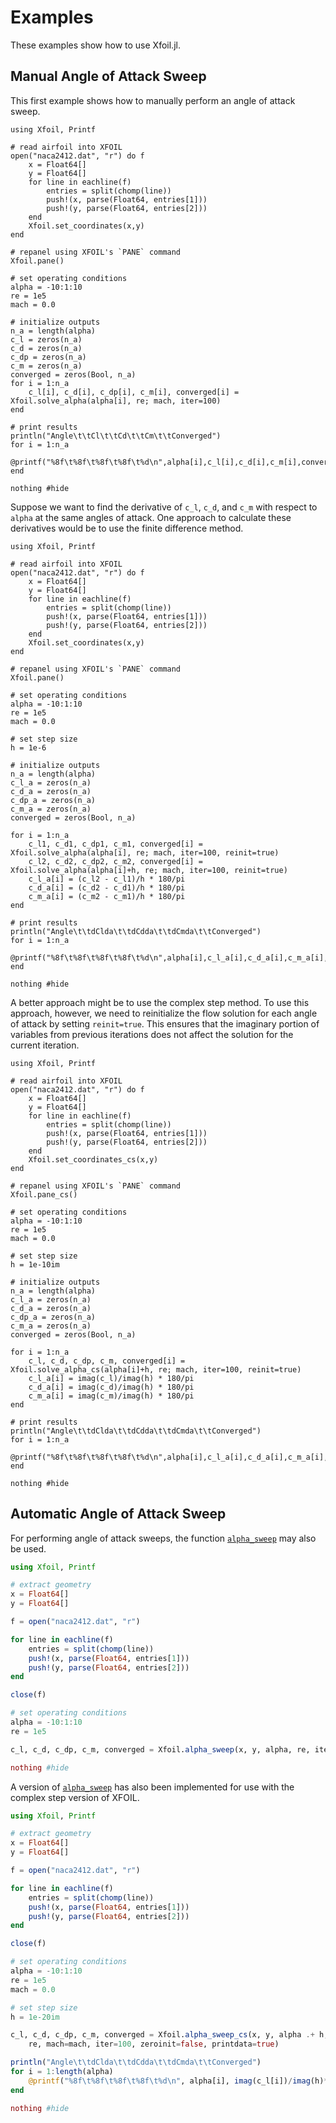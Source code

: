 # Examples

These examples show how to use Xfoil.jl.

## Manual Angle of Attack Sweep

This first example shows how to manually perform an angle of attack sweep.

```@example
using Xfoil, Printf

# read airfoil into XFOIL
open("naca2412.dat", "r") do f
    x = Float64[]
    y = Float64[]
    for line in eachline(f)
        entries = split(chomp(line))
        push!(x, parse(Float64, entries[1]))
        push!(y, parse(Float64, entries[2]))
    end
    Xfoil.set_coordinates(x,y)
end

# repanel using XFOIL's `PANE` command
Xfoil.pane()

# set operating conditions
alpha = -10:1:10
re = 1e5
mach = 0.0

# initialize outputs
n_a = length(alpha)
c_l = zeros(n_a)
c_d = zeros(n_a)
c_dp = zeros(n_a)
c_m = zeros(n_a)
converged = zeros(Bool, n_a)
for i = 1:n_a
    c_l[i], c_d[i], c_dp[i], c_m[i], converged[i] = Xfoil.solve_alpha(alpha[i], re; mach, iter=100)
end

# print results
println("Angle\t\tCl\t\tCd\t\tCm\t\tConverged")
for i = 1:n_a
  @printf("%8f\t%8f\t%8f\t%8f\t%d\n",alpha[i],c_l[i],c_d[i],c_m[i],converged[i])
end

nothing #hide
```

Suppose we want to find the derivative of `c_l`, `c_d`, and `c_m` with respect to `alpha` at the same angles of attack.  One approach to calculate these derivatives would be to use the finite difference method.

```@example
using Xfoil, Printf

# read airfoil into XFOIL
open("naca2412.dat", "r") do f
    x = Float64[]
    y = Float64[]
    for line in eachline(f)
        entries = split(chomp(line))
        push!(x, parse(Float64, entries[1]))
        push!(y, parse(Float64, entries[2]))
    end
    Xfoil.set_coordinates(x,y)
end

# repanel using XFOIL's `PANE` command
Xfoil.pane()

# set operating conditions
alpha = -10:1:10
re = 1e5
mach = 0.0

# set step size
h = 1e-6

# initialize outputs
n_a = length(alpha)
c_l_a = zeros(n_a)
c_d_a = zeros(n_a)
c_dp_a = zeros(n_a)
c_m_a = zeros(n_a)
converged = zeros(Bool, n_a)

for i = 1:n_a
    c_l1, c_d1, c_dp1, c_m1, converged[i] = Xfoil.solve_alpha(alpha[i], re; mach, iter=100, reinit=true)
    c_l2, c_d2, c_dp2, c_m2, converged[i] = Xfoil.solve_alpha(alpha[i]+h, re; mach, iter=100, reinit=true)
    c_l_a[i] = (c_l2 - c_l1)/h * 180/pi
    c_d_a[i] = (c_d2 - c_d1)/h * 180/pi
    c_m_a[i] = (c_m2 - c_m1)/h * 180/pi
end

# print results
println("Angle\t\tdClda\t\tdCdda\t\tdCmda\t\tConverged")
for i = 1:n_a
  @printf("%8f\t%8f\t%8f\t%8f\t%d\n",alpha[i],c_l_a[i],c_d_a[i],c_m_a[i],converged[i])
end

nothing #hide
```

A better approach might be to use the complex step method.  To use this approach, however, 
we need to reinitialize the flow solution for each angle of attack by setting `reinit=true`. 
This ensures that the imaginary portion of variables from previous iterations does not affect
the solution for the current iteration.

```@example
using Xfoil, Printf

# read airfoil into XFOIL
open("naca2412.dat", "r") do f
    x = Float64[]
    y = Float64[]
    for line in eachline(f)
        entries = split(chomp(line))
        push!(x, parse(Float64, entries[1]))
        push!(y, parse(Float64, entries[2]))
    end
    Xfoil.set_coordinates_cs(x,y)
end

# repanel using XFOIL's `PANE` command
Xfoil.pane_cs()

# set operating conditions
alpha = -10:1:10
re = 1e5
mach = 0.0

# set step size
h = 1e-10im

# initialize outputs
n_a = length(alpha)
c_l_a = zeros(n_a)
c_d_a = zeros(n_a)
c_dp_a = zeros(n_a)
c_m_a = zeros(n_a)
converged = zeros(Bool, n_a)

for i = 1:n_a
    c_l, c_d, c_dp, c_m, converged[i] = Xfoil.solve_alpha_cs(alpha[i]+h, re; mach, iter=100, reinit=true)
    c_l_a[i] = imag(c_l)/imag(h) * 180/pi
    c_d_a[i] = imag(c_d)/imag(h) * 180/pi
    c_m_a[i] = imag(c_m)/imag(h) * 180/pi
end

# print results
println("Angle\t\tdClda\t\tdCdda\t\tdCmda\t\tConverged")
for i = 1:n_a
  @printf("%8f\t%8f\t%8f\t%8f\t%d\n",alpha[i],c_l_a[i],c_d_a[i],c_m_a[i],converged[i])
end

nothing #hide
```



## Automatic Angle of Attack Sweep

For performing angle of attack sweeps, the function [`alpha_sweep`](@ref) may also be used.

```julia
using Xfoil, Printf

# extract geometry
x = Float64[]
y = Float64[]

f = open("naca2412.dat", "r")

for line in eachline(f)
    entries = split(chomp(line))
    push!(x, parse(Float64, entries[1]))
    push!(y, parse(Float64, entries[2]))
end

close(f)

# set operating conditions
alpha = -10:1:10
re = 1e5

c_l, c_d, c_dp, c_m, converged = Xfoil.alpha_sweep(x, y, alpha, re, iter=100, zeroinit=false, printdata=true)

nothing #hide
```

A version of [`alpha_sweep`](@ref) has also been implemented for use with the complex step version of XFOIL.

```julia
using Xfoil, Printf

# extract geometry
x = Float64[]
y = Float64[]

f = open("naca2412.dat", "r")

for line in eachline(f)
    entries = split(chomp(line))
    push!(x, parse(Float64, entries[1]))
    push!(y, parse(Float64, entries[2]))
end

close(f)

# set operating conditions
alpha = -10:1:10
re = 1e5
mach = 0.0

# set step size
h = 1e-20im

c_l, c_d, c_dp, c_m, converged = Xfoil.alpha_sweep_cs(x, y, alpha .+ h,
    re, mach=mach, iter=100, zeroinit=false, printdata=true)

println("Angle\t\tdClda\t\tdCdda\t\tdCmda\t\tConverged")
for i = 1:length(alpha)
    @printf("%8f\t%8f\t%8f\t%8f\t%d\n", alpha[i], imag(c_l[i])/imag(h)*180/pi, imag(c_d[i])/imag(h)*180/pi, imag(c_m[i])/imag(h)*180/pi, converged[i])
end

nothing #hide
```
